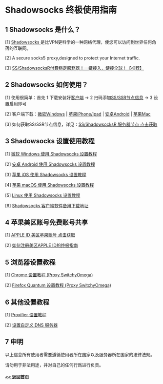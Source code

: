# Shadowsocks 终极使用指南

## 1 Shadowsocks 是什么？

[1] [ Shadowsocks ](README.md)是比VPN更科学的一种网络代理，使您可以访问到世界任何角落的互联网。

[2] A secure socks5 proxy,designed to protect your Internet traffic. 

[3] [SS/ShadowsocksR付費穩定服務器！一鍵接入，鏈接全球！【推荐】](https://s-s-r.github.io/)

## 2 Shadowsocks 如何使用？

[1] 使用很简单：首先 1 下载安装好[客户端](download.md) → 2 扫码添加[SS/SSR节点信息](ss.md)  → 3 设置启用即可

[2] 客户端下载：<a href="https://github.com/shadowsocks/shadowsocks-windows/releases/download/4.1.7.1/Shadowsocks-4.1.7.1.zip" target="_blank">微软Windows</a> | 
<a href="https://super-ssr.github.io/iOS/" target="_blank">苹果iPhone/ipad</a> | 
<a href="https://github.com/shadowsocks/shadowsocks-android/releases/download/v4.8.4/shadowsocks--universal-4.8.4.apk" target="_blank">安卓Android</a> |
<a href="https://github.com/shadowsocks/ShadowsocksX-NG/releases/download/v1.8.2/ShadowsocksX-NG.app.1.8.2.zip" target="_blank">苹果Mac</a>

[3] 如何获取SS/SSR节点信息，详见：[SS/ShadowsocksR 服务器节点 点击获取](ss.md)

## 3 Shadowsocks 设置使用教程

[1] [微软 Windows 使用 Shadowsocks 设置教程](windows.md)

[2] [安卓 Android 使用 Shadowsocks 设置教程](Android.md)

[3] [苹果 iOS 使用 Shadowsocks 设置教程](ios.md)

[4] [苹果 macOS 使用 Shadowsocks 设置教程](mac.md)

[5] [Linux 使用 Shadowsocks 设置教程](linux.md)

[6] [Shadowsocks 客户端软件备用下载地址](download.md)

## 4 苹果美区账号免费账号共享

[1] [APPLE ID 美区苹果账号  点击获取](appleid.md) 

[2] [如何注册美区APPLE ID的终极指南](apple-id.md)

## 5 浏览器设置教程

[1] [Chrome 设置教程 (Proxy SwitchyOmega)](Chrome.md) 

[2] [Firefox Quantum 设置教程 (Proxy SwitchyOmega)](Firefox.md)

## 6 其他设置教程

[1] [Proxifier 设置教程](proxifier.md)

[2] [设置自定义 DNS 服务器](DNS.md)

## 7 申明

以上信息所有使用者需要遵循使用者所在国家以及服务器所在国家的法律法规。

请勿用于非法用途，并对自己的任何行爲进行负责。

#### [<< 返回首页](https://super-ssr.github.io/Shadowsocks/)
